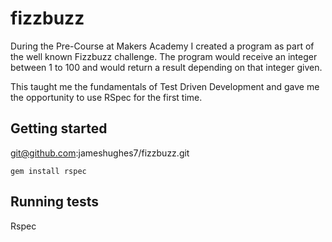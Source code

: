 # fizzbuzz

During the Pre-Course at Makers Academy I created a program as part of the well known Fizzbuzz challenge. The program would receive an integer between 1 to 100 and would return a result depending on that integer given.

This taught me the fundamentals of Test Driven Development and gave me the opportunity to use RSpec for the first time.


## Getting started ##

git@github.com:jameshughes7/fizzbuzz.git
```shell
gem install rspec
```


## Running tests

Rspec

